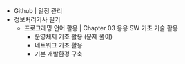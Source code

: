 - Github | 일정 관리
- 정보처리기사 필기
  - 프로그래밍 언어 활용 | Chapter 03 응용 SW 기초 기술 활용
    - 운영체제 기초 활용 (문제 풀이)
    - 네트워크 기초 활용
    - 기본 개발환경 구축

